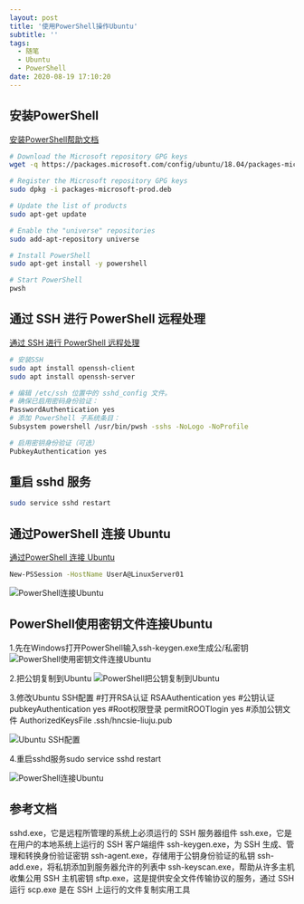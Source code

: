 ```yaml
---
layout: post
title: '使用PowerShell操作Ubuntu'
subtitle: ''
tags:
  - 随笔
  - Ubuntu
  - PowerShell
date: 2020-08-19 17:10:20
---
```


## 安装PowerShell

[安装PowerShell帮助文档](https://docs.microsoft.com/zh-cn/powershell/scripting/install/installing-powershell-core-on-linux?view=powershell-7)

``` sh
# Download the Microsoft repository GPG keys
wget -q https://packages.microsoft.com/config/ubuntu/18.04/packages-microsoft-prod.deb

# Register the Microsoft repository GPG keys
sudo dpkg -i packages-microsoft-prod.deb

# Update the list of products
sudo apt-get update

# Enable the "universe" repositories
sudo add-apt-repository universe

# Install PowerShell
sudo apt-get install -y powershell

# Start PowerShell
pwsh
```

## 通过 SSH 进行 PowerShell 远程处理

[通过 SSH 进行 PowerShell 远程处理](https://docs.microsoft.com/zh-cn/powershell/scripting/learn/remoting/ssh-remoting-in-powershell-core?view=powershell-7)

``` sh
# 安装SSH
sudo apt install openssh-client
sudo apt install openssh-server

# 编辑 /etc/ssh 位置中的 sshd_config 文件。
# 确保已启用密码身份验证：
PasswordAuthentication yes
# 添加 PowerShell 子系统条目：
Subsystem powershell /usr/bin/pwsh -sshs -NoLogo -NoProfile

# 启用密钥身份验证（可选）
PubkeyAuthentication yes
```

## 重启 sshd 服务

``` sh
sudo service sshd restart
```

## 通过PowerShell 连接 Ubuntu

[通过PowerShell 连接 Ubuntu](https://docs.microsoft.com/en-us/powershell/module/microsoft.powershell.core/new-pssession?view=powershell-7#example-12--create-a-session-using-ssh)

``` sh
New-PSSession -HostName UserA@LinuxServer01
```

![PowerShell连接Ubuntu](1.png)


## PowerShell使用密钥文件连接Ubuntu

1.先在Windows打开PowerShell输入ssh-keygen.exe生成公/私密钥
![PowerShell使用密钥文件连接Ubuntu](2.png)

2.把公钥复制到Ubuntu
![PowerShell把公钥复制到Ubuntu](3.png)

3.修改Ubuntu SSH配置
#打开RSA认证
RSAAuthentication yes
#公钥认证
pubkeyAuthentication yes
#Root权限登录
permitROOTlogin yes
#添加公钥文件
AuthorizedKeysFile .ssh/hncsie-liuju.pub

![Ubuntu SSH配置](5.png)

4.重启sshd服务sudo service sshd restart

![PowerShell连接Ubuntu](4.png)



## 参考文档

sshd.exe，它是远程所管理的系统上必须运行的 SSH 服务器组件
ssh.exe，它是在用户的本地系统上运行的 SSH 客户端组件
ssh-keygen.exe，为 SSH 生成、管理和转换身份验证密钥
ssh-agent.exe，存储用于公钥身份验证的私钥
ssh-add.exe，将私钥添加到服务器允许的列表中
ssh-keyscan.exe，帮助从许多主机收集公用 SSH 主机密钥
sftp.exe，这是提供安全文件传输协议的服务，通过 SSH 运行
scp.exe 是在 SSH 上运行的文件复制实用工具